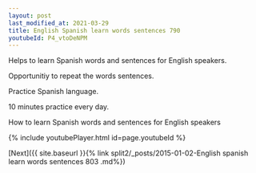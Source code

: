 ```yaml
---
layout: post
last_modified_at: 2021-03-29
title: English Spanish learn words sentences 790 
youtubeId: P4_vtoDeNPM
---
```

 
 
Helps to learn Spanish words and sentences for English speakers.

Opportunitiy to repeat the words sentences. 

Practice Spanish language. 
 
10 minutes practice every day. 
 
How to learn Spanish words and sentences for English speakers 
 
{% include youtubePlayer.html id=page.youtubeId %}
 
 
[Next]({{ site.baseurl }}{% link  split2/_posts/2015-01-02-English spanish learn words sentences 803 .md%})
 
